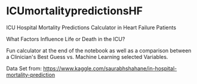 # ICUmortalitypredictionsHF
ICU Hospital Mortality Predictions Calculator in Heart Failure Patients 

What Factors Influence Life or Death in the ICU?

Fun calculator at the end of the notebook as well as a comparison between a Clinician's Best Guess vs. Machine Learning selected Variables.

Data Set from: https://www.kaggle.com/saurabhshahane/in-hospital-mortality-prediction
